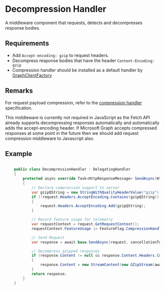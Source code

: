 # Decompression Handler

A middleware component that requests, detects and decompresses response bodies.

## Requirements

- Add `Accept-encoding: gzip` to request headers.
- Decompress response bodies that have the header `Content-Encoding: gzip`
- Compression handler should be installed as a default handler by [GraphClientFactory](../GraphClientFactory.md)

## Remarks

For request payload compression, refer to the [compression handler](./CompressionHandler.md) specification.

This middleware is currently not required in JavaScript as the Fetch API already supports decompressing responses automatically and automatically adds the accept-encoding header.  If Microsoft Graph accepts compressed responses at some point in the future then we should add request compression middleware to Javascript also.

## Example

```csharp

    public class DecompressionHandler : DelegatingHandler
    {
        protected async override Task<HttpResponseMessage> SendAsync(HttpRequestMessage request, CancellationToken cancellationToken)
        {
            // Declare compression support to server
            var gzipQString = new StringWithQualityHeaderValue("gzip");
            if (!request.Headers.AcceptEncoding.Contains(gzipQString))
            {
                request.Headers.AcceptEncoding.Add(gzipQString);
            }

            // Record feature usage for telemetry
            var requestContext = request.GetRequestContext();
            requestContext.FeatureUsage |= FeatureFlag.CompressionHandler;

            // Send Request
            var response = await base.SendAsync(request, cancellationToken);

            // Decompress gzipped responses
            if (response.Content != null && response.Content.Headers.ContentEncoding.Contains("gzip"))
            {
                response.Content = new StreamContent(new GZipStream(await response.Content.ReadAsStreamAsync(), CompressionMode.Decompress));
            }
            return response;
        }
    }
```
